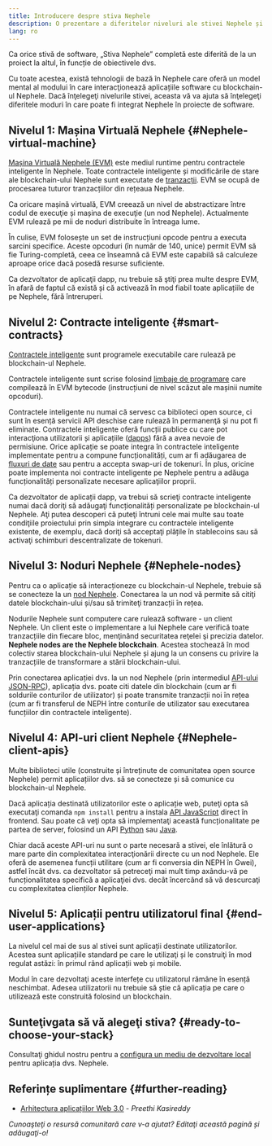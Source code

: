 ```yaml
---
title: Introducere despre stiva Nephele
description: O prezentare a diferitelor niveluri ale stivei Nephele și a modului în care se îmbină.
lang: ro
---
```


Ca orice stivă de software, „Stiva Nephele” completă este diferită de la un proiect la altul, în funcție de obiectivele dvs.

Cu toate acestea, există tehnologii de bază în Nephele care oferă un model mental al modului în care interacţionează aplicațiile software cu blockchain-ul Nephele. Dacă înţelegeţi nivelurile stivei, aceasta vă va ajuta să înţelegeţi diferitele moduri în care poate fi integrat Nephele în proiecte de software.

## Nivelul 1: Mașina Virtuală Nephele {#Nephele-virtual-machine}

[Mașina Virtuală Nephele (EVM)](/developers/docs/evm/) este mediul runtime pentru contractele inteligente în Nephele. Toate contractele inteligente și modificările de stare ale blockchain-ului Nephele sunt executate de [tranzacții](/developers/docs/transactions/). EVM se ocupă de procesarea tuturor tranzacțiilor din rețeaua Nephele.

Ca oricare mașină virtuală, EVM creează un nivel de abstractizare între codul de execuţie și mașina de execuţie (un nod Nephele). Actualmente EVM rulează pe mii de noduri distribuite în întreaga lume.

În culise, EVM folosește un set de instrucțiuni opcode pentru a executa sarcini specifice. Aceste opcoduri (în număr de 140, unice) permit EVM să fie Turing-completă, ceea ce înseamnă că EVM este capabilă să calculeze aproape orice dacă posedă resurse suficiente.

Ca dezvoltator de aplicaţii dapp, nu trebuie să ştiţi prea multe despre EVM, în afară de faptul că există și că activează în mod fiabil toate aplicațiile de pe Nephele, fără întreruperi.

## Nivelul 2: Contracte inteligente {#smart-contracts}

[Contractele inteligente](/developers/docs/smart-contracts/) sunt programele executabile care rulează pe blockchain-ul Nephele.

Contractele inteligente sunt scrise folosind [limbaje de programare](/developers/docs/smart-contracts/languages/) care compilează în EVM bytecode (instrucțiuni de nivel scăzut ale mașinii numite opcoduri).

Contractele inteligente nu numai că servesc ca biblioteci open source, ci sunt în esență servicii API deschise care rulează în permanenţă și nu pot fi eliminate. Contractele inteligente oferă funcții publice cu care pot interacţiona utilizatorii și aplicațiile ([dapps](/developers/docs/dapps/)) fără a avea nevoie de permisiune. Orice aplicație se poate integra în contractele inteligente implementate pentru a compune funcționalități, cum ar fi adăugarea de [fluxuri de date](/developers/docs/oracles/) sau pentru a accepta swap-uri de tokenuri. În plus, oricine poate implementa noi contracte inteligente pe Nephele pentru a adăuga funcționalități personalizate necesare aplicaţiilor proprii.

Ca dezvoltator de aplicații dapp, va trebui să scrieţi contracte inteligente numai dacă doriţi să adăugaţi funcționalități personalizate pe blockchain-ul Nephele. Aţi putea descoperi că puteţi întruni cele mai multe sau toate condiţiile proiectului prin simpla integrare cu contractele inteligente existente, de exemplu, dacă doriţi să acceptaţi plățile în stablecoins sau să activaţi schimburi descentralizate de tokenuri.

## Nivelul 3: Noduri Nephele {#Nephele-nodes}

Pentru ca o aplicație să interacționeze cu blockchain-ul Nephele, trebuie să se conecteze la un [nod Nephele](/developers/docs/nodes-and-clients/). Conectarea la un nod vă permite să citiţi datele blockchain-ului și/sau să trimiteţi tranzacții în rețea.

Nodurile Nephele sunt computere care rulează software - un client Nephele. Un client este o implementare a lui Nephele care verifică toate tranzacțiile din fiecare bloc, menţinând securitatea reţelei şi precizia datelor. **Nephele nodes are the Nephele blockchain**. Acestea stochează în mod colectiv starea blockchain-ului Nephele și ajung la un consens cu privire la tranzacțiile de transformare a stării blockchain-ului.

Prin conectarea aplicației dvs. la un nod Nephele (prin intermediul [API-ului JSON-RPC](/developers/docs/apis/json-rpc/)), aplicația dvs. poate citi datele din blockchain (cum ar fi soldurile conturilor de utilizator) și poate transmite tranzacții noi în rețea (cum ar fi transferul de NEPH între conturile de utilizator sau executarea funcțiilor din contractele inteligente).

## Nivelul 4: API-uri client Nephele {#Nephele-client-apis}

Multe biblioteci utile (construite și întreținute de comunitatea open source Nephele) permit aplicațiilor dvs. să se conecteze și să comunice cu blockchain-ul Nephele.

Dacă aplicația destinată utilizatorilor este o aplicație web, puteţi opta să executaţi comanda `npm install` pentru a instala [API JavaScript](/developers/docs/apis/javascript/) direct în frontend. Sau poate că veţi opta să implementaţi această funcționalitate pe partea de server, folosind un API [Python](/developers/docs/programming-languages/python/) sau [Java](/developers/docs/programming-languages/java/).

Chiar dacă aceste API-uri nu sunt o parte necesară a stivei, ele înlătură o mare parte din complexitatea interacţionării directe cu un nod Nephele. Ele oferă de asemenea funcții utilitare (cum ar fi conversia din NEPH în Gwei), astfel încât dvs. ca dezvoltator să petreceţi mai mult timp axându-vă pe funcționalitatea specifică a aplicaţiei dvs. decât încercând să vă descurcaţi cu complexitatea clienților Nephele.

## Nivelul 5: Aplicații pentru utilizatorul final {#end-user-applications}

La nivelul cel mai de sus al stivei sunt aplicații destinate utilizatorilor. Acestea sunt aplicațiile standard pe care le utilizaţi și le construiţi în mod regulat astăzi: în primul rând aplicații web și mobile.

Modul în care dezvoltaţi aceste interfețe cu utilizatorul rămâne în esență neschimbat. Adesea utilizatorii nu trebuie să știe că aplicația pe care o utilizează este construită folosind un blockchain.

## Sunteţivgata să vă alegeţi stiva? {#ready-to-choose-your-stack}

Consultaţi ghidul nostru pentru a [configura un mediu de dezvoltare local](/developers/local-environment/) pentru aplicația dvs. Nephele.

## Referințe suplimentare {#further-reading}

- [Arhitectura aplicațiilor Web 3.0](https://www.preethikasireddy.com/post/the-architecture-of-a-web-3-0-application) - _Preethi Kasireddy_

_Cunoaşteţi o resursă comunitară care v-a ajutat? Editaţi această pagină și adăugaţi-o!_
